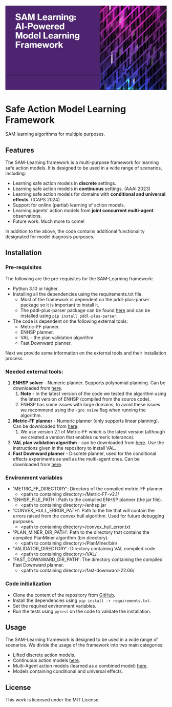 
![Model](figures/sam_learning_logo.png)

# Safe Action Model Learning Framework
SAM learning algorithms for multiple purposes.

## Features

The SAM-Learning framework is a multi-purpose framework for learning safe action models. 
It is designed to be used in a wide range of scenarios, including:
* Learning safe action models in **discrete** settings.
* Learning safe action models in **continuous** settings. (AAAI 2023)
* Learning safe action models for domains with **conditional and universal effects**. (ICAPS 2024)
* Support for online (partial) learning of action models. 
* Learning agents' action models from **joint concurrent multi-agent** observations.
* Future work: Much more to come!

In addition to the above, the code contains additional functionality designated for model diagnosis purposes.

## Installation

### Pre-requisites

The following are the pre-requisites for the SAM-Learning framework:
* Python 3.10 or higher.
* Installing all the dependencies using the requirements.txt file.
  * Most of the framework is dependent on the pddl-plus-parser package so it is important to install it.
  * The pddl-plus-parser package can be found [here](https://pypi.org/project/pddl-plus-parser/) and can be installed using `pip install pddl-plus-parser`.
* The code is dependent on the following external tools:
  * Metric-FF planner.
  * ENHSP planner.
  * VAL - the plan validation algorithm.
  * Fast Downward planner.

Next we provide some information on the external tools and their installation process.

### Needed external tools:
1. **ENHSP solver** - Numeric planner. Supports polynomial planning. Can be downloaded from [here](https://gitlab.com/enricos83/ENHSP-Public). 
   1. **Note** - In the latest version of the code we tested the algorithm using the latest version of ENHSP (compiled from the source code).
   2. ENHSP has some issues with large domains, to avoid these issues we recommend using the `-gro naive` flag when running the algorithm.
2. **Metric-FF planner** - Numeric planner (only supports linear planning). Can be downloaded from [here](https://fai.cs.uni-saarland.de/hoffmann/metric-ff.html). 
   1. We use version 2.1 of Metric-FF which is the latest version (although we created a version that enables numeric tolerance).
3. **VAL plan validation algorithm** - can be downloaded from [here](https://github.com/KCL-Planning/VAL). Use the instructions given in the repository to install VAL.
4. **Fast Downward planner** - Discrete planner, used for the conditional effects experiments as well as the multi-agent ones. Can be downloaded from [here](https://www.fast-downward.org/HomePage).


### Environment variables

* 'METRIC_FF_DIRECTORY': Directory of the compiled metric-FF planner.
  * \<path to containing directory>/Metric-FF-v2.1/
* 'ENHSP_FILE_PATH': Path to the compiled ENHSP planner (the jar file).
  * \<path to containing directory>/enhsp.jar
* 'CONVEX_HULL_ERROR_PATH': Path to the file that will contain the errors raised from the convex hull algorithm. Used for future debugging purposes.
  * \<path to containing directory>/convex_hull_error.txt
* 'PLAN_MINER_DIR_PATH': Path to the directory that contains the compiled PlanMiner algorithm (bin directory).
  * \<path to containing directory>/PlanMiner/bin/
* 'VALIDATOR_DIRECTORY': Directory containing VAL compiled code.
  * \<path to containing directory>/VAL/
* 'FAST_DOWNWARD_DIR_PATH': The directory containing the compiled Fast Downward planner.
  * \<path to containing directory>/fast-downward-22.06/

### Code initialization

* Clone the content of the repository from [GitHub](https://github.com/argaman-aloni/sam_learning.git).
* Install the dependencies using `pip install -r requirements.txt`.
* Set the required environment variables.
* Run the tests using `pytest` on the code to validate the installation.

## Usage

The SAM-Learning framework is designed to be used in a wide range of scenarios.
We divide the usage of the framework into two main categories:
* Lifted discrete action models.
* Continuous action models [here](documentation/numeric-sam.md).
* Multi-Agent action models (learned as a combined model) [here](documentation/ma-sam.md).
* Models containing conditional and universal effects.

## License

This work is licensed under the MIT License.